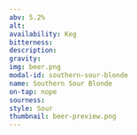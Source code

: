 ```yaml
---
abv: 5.2%
alt:
availability: Keg
bitterness: 
description:
gravity: 
img: beer.png
modal-id: southern-sour-blonde
name: Southern Sour Blonde
on-tap: nope
sourness: 
style: Sour
thumbnail: beer-preview.png
---
```

